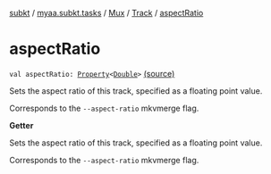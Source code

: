 [subkt](../../../index.md) / [myaa.subkt.tasks](../../index.md) / [Mux](../index.md) / [Track](index.md) / [aspectRatio](./aspect-ratio.md)

# aspectRatio

`val aspectRatio: `[`Property`](https://docs.gradle.org/current/javadoc/org/gradle/api/provider/Property.html)`<`[`Double`](https://kotlinlang.org/api/latest/jvm/stdlib/kotlin/-double/index.html)`>` [(source)](https://github.com/Myaamori/SubKt/blob/master/src/main/kotlin/myaa/subkt/tasks/muxtask.kt#L260)

Sets the aspect ratio of this track, specified as a floating point value.

Corresponds to the `--aspect-ratio` mkvmerge flag.

**Getter**

Sets the aspect ratio of this track, specified as a floating point value.

Corresponds to the `--aspect-ratio` mkvmerge flag.

